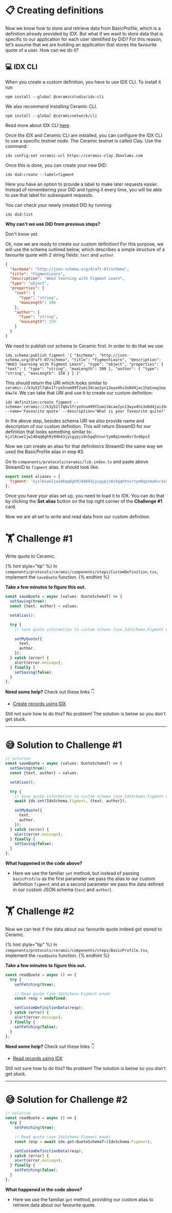 # 📋 Creating definitions

Now we know how to store and retrieve data from BasicProfile, which is a definition already provided by IDX. But what if we want to store data that is specific to our application for each user identified by DID? For this reason, let’s assume that we are building an application that stores the favourite quote of a user. How can we do it?

## 💻 IDX CLI

When you create a custom definition, you have to use IDX CLI. To install it run:

```text
npm install --global @ceramicstudio/idx-cli
```

We also recommend installing Ceramic CLI.

```text
npm install --global @ceramicnetwork/cli
```

Read more about IDX CLI [here](https://developers.idx.xyz/guides/cli/).

Once the IDX and Ceramic CLI are installed, you can configure the IDX CLI to use a specific testnet node. The Ceramic testnet is called Clay. Use the command:

```
idx config:set ceramic-url https://ceramic-clay.3boxlabs.com
```

Once this is done, you can create your new DID:

```text
idx did:create --label=figment
```

Here you have an option to provide a label to make later requests easier. Instead of remembering your DID and typing it every time, you will be able to use that label for subsequent requests.

You can check your newly created DID by running:

```text
idx did:list
```

**Why can't we use DID from previous steps?**

Don't know yet.

Ok, now we are ready to create our custom definition! For this purpose, we will use the schema outlined below, which describes a simple structure of a favourite quote with 2 string fields: `text` and `author`.

```json
{
  "$schema": "http://json-schema.org/draft-07/schema",
  "title": "FigmentLearn",
  "description": "Web3 learning with Figment Learn",
  "type": "object",
  "properties": {
    "text": {
      "type": "string",
      "maxLength": 300
    },
    "author": {
      "type": "string",
      "maxLength": 150
    }
  }
}
```

We need to publish our schema to Ceramic first. In order to do that we use:

```text
idx schema:publish figment '{ "$schema": "http://json-schema.org/draft-07/schema", "title": "FigmentLearn", "description": "Web3 learning with Figment Learn", "type": "object", "properties": { "text": { "type": "string", "maxLength": 300 }, "author": { "type": "string", "maxLength": 150 } } }'
```

This should return the URI which looks similar to `ceramic://k3y52l7qbv1fryo5num99f2umi34cae2yn13wyo4hs3o0d4jai1hq1owg1ep04w74`. We can take that URI and use it to create our custom definition:

```text
idx definition:create figment --schema='ceramic://k3y52l7qbv1fryo5num99f2umi34cae2yn13wyo4hs3o0d4jai1hq1owg1ep04w74' --name='Favourite quote' --description='What is your favourite quite?'
```

In the above step, besides schema URI we also provide name and description of our custom definition. This will return StreamID for our definition that looks something similar to: `kjzl6cwe1jw146qq6gh9j04b43jycgypjs8v5gqhtnurtym0q1nma0vr3vd6px3`

Now we can create an alias for that definition’s StreamID the same way we used the BasicProfile alias in step #3.

Go to `components/protocols/ceramic/lib.index.ts` and paste above StreamID to `figment` alias. It should look like:

```js
export const aliases = {
  figment: 'kjzl6cwe1jw146qq6gh9j04b43jycgypjs8v5gqhtnurtym0q1nma0vr3vd6px3',
};
```

Once you have your alias set up, you need to load it to IDX. You can do that by clicking the **Set alias** button on the top right corner of the **Challenge #1** card.

Now we are all set to write and read data from our custom definition.

# 🏋️ Challenge #1

Write quote to Ceramic.

{% hint style="tip" %}
In `components/protocols/ceramic/components/steps/CustomDefinition.tsx`, implement the `saveQuote` function.
{% endhint %}

**Take a few minutes to figure this out.**

```typescript
const saveQuote = async (values: QuoteSchemaT) => {
  setSaving(true);
  const {text, author} = values;

  setAlias();

  try {
    // Save quote information to custom schema (use IdxSchema.Figment enum)

    setMyQuote({
      text,
      author,
    });
  } catch (error) {
    alert(error.message);
  } finally {
    setSaving(false);
  }
};
```

**Need some help?** Check out these links 👇

- [Create records using IDX](https://developers.idx.xyz/build/writing/)

Still not sure how to do this? No problem! The solution is below so you don't get stuck.

---

# 😅 Solution to Challenge #1

```typescript
// solution
const saveQuote = async (values: QuoteSchemaT) => {
  setSaving(true);
  const {text, author} = values;

  setAlias();

  try {
    // Save quote information to custom schema (use IdxSchema.Figment enum)
    await idx.set(IdxSchema.Figment, {text, author});

    setMyQuote({
      text,
      author,
    });
  } catch (error) {
    alert(error.message);
  } finally {
    setSaving(false);
  }
};
```

**What happened in the code above?**

- Here we use the familiar `set` method, but instead of passing `basicProfile` as the first parameter we pass the alias to our custom definition `figment` and as a second parameter we pass the data defined in our custom JSON schema (`text` and `author`).

# 🏋️ Challenge #2

Now we can test if the data about our favourite quote indeed got stored to Ceramic.

{% hint style="tip" %}
In `components/protocols/ceramic/components/steps/BasicProfile.tsx`, implement the `readQuote` function.
{% endhint %}

**Take a few minutes to figure this out.**

```typescript
const readQuote = async () => {
  try {
    setFetching(true);

    // Read quote (use IdxSchema.Figment enum)
    const resp = undefined;

    setCustomDefinitionData(resp);
  } catch (error) {
    alert(error.message);
  } finally {
    setFetching(false);
  }
};
```

**Need some help?** Check out these links 👇

- [Read records using IDX](https://developers.idx.xyz/build/reading/)

Still not sure how to do this? No problem! The solution is below so you don't get stuck.

---

# 😅 Solution for Challenge #2

```typescript
// solution
const readQuote = async () => {
  try {
    setFetching(true);

    // Read quote (use IdxSchema.Figment enum)
    const resp = await idx.get<QuoteSchemaT>(IdxSchema.Figment);

    setCustomDefinitionData(resp);
  } catch (error) {
    alert(error.message);
  } finally {
    setFetching(false);
  }
};
```

**What happened in the code above?**

- Here we use the familiar `get` method, providing our custom alias to retrieve data about our favourite quote.
